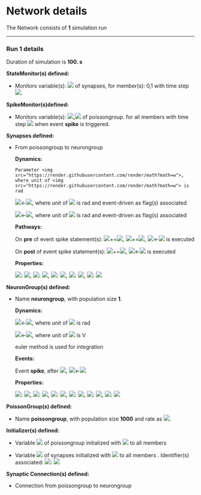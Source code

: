 # Network details
The Network consists of **1**                            simulation run
_______________________________________________________________________________
### Run 1 details
Duration of simulation is **100. s**

**StateMonitor(s) defined:**
- 	Monitors variable(s): <img src="https://render.githubusercontent.com/render/math?math=w"> of synapses, for member(s): 0,1 with time step <img src="https://render.githubusercontent.com/render/math?math=100. us">.


**SpikeMonitor(s)defined:**
- 	Monitors variable(s): <img src="https://render.githubusercontent.com/render/math?math=t">,<img src="https://render.githubusercontent.com/render/math?math=i"> of poissongroup. for all members with time step <img src="https://render.githubusercontent.com/render/math?math=100. us"> when event **spike** is triggered.


**Synapses defined:**
- 	From poissongroup to neurongroup

	**Dynamics:**

		Parameter <img src="https://render.githubusercontent.com/render/math?math=w">, where unit of <img src="https://render.githubusercontent.com/render/math?math=w"> is rad

	<img src="https://render.githubusercontent.com/render/math?math=\frac{d}{d t} Apre">&#8592;<img src="https://render.githubusercontent.com/render/math?math=- \frac{Apre}{taupre}">, where unit of <img src="https://render.githubusercontent.com/render/math?math=Apre"> is rad and event-driven as flag(s) associated

	<img src="https://render.githubusercontent.com/render/math?math=\frac{d}{d t} Apost">&#8592;<img src="https://render.githubusercontent.com/render/math?math=- \frac{Apost}{taupost}">, where unit of <img src="https://render.githubusercontent.com/render/math?math=Apost"> is rad and event-driven as flag(s) associated

	**Pathways:**

	On **pre** of event spike statement(s): <img src="https://render.githubusercontent.com/render/math?math=ge">+=<img src="https://render.githubusercontent.com/render/math?math=w">, <img src="https://render.githubusercontent.com/render/math?math=Apre">+=<img src="https://render.githubusercontent.com/render/math?math=dApre">, <img src="https://render.githubusercontent.com/render/math?math=w">&#8592;<img src="https://render.githubusercontent.com/render/math?math={clip}{\left(Apost + w,0,gmax \right)}"> is executed

	On **post** of event spike statement(s): <img src="https://render.githubusercontent.com/render/math?math=Apost">+=<img src="https://render.githubusercontent.com/render/math?math=dApost">, <img src="https://render.githubusercontent.com/render/math?math=w">&#8592;<img src="https://render.githubusercontent.com/render/math?math={clip}{\left(Apre + w,0,gmax \right)}"> is executed

	**Properties:**

	<img src="https://render.githubusercontent.com/render/math?math=gmax">: <img src="https://render.githubusercontent.com/render/math?math=0.01">, <img src="https://render.githubusercontent.com/render/math?math=taupre">: <img src="https://render.githubusercontent.com/render/math?math=20. ms">, <img src="https://render.githubusercontent.com/render/math?math=dApre">: <img src="https://render.githubusercontent.com/render/math?math=0.0001">, <img src="https://render.githubusercontent.com/render/math?math=dApost">: <img src="https://render.githubusercontent.com/render/math?math=-0.000105">, <img src="https://render.githubusercontent.com/render/math?math=taupost">: <img src="https://render.githubusercontent.com/render/math?math=20. ms">


**NeuronGroup(s) defined:**
- Name **neurongroup**, with                population size **1**.

	**Dynamics:**

	<img src="https://render.githubusercontent.com/render/math?math=\frac{d}{d t} ge">&#8592;<img src="https://render.githubusercontent.com/render/math?math=- \frac{ge}{taue}">, where unit of <img src="https://render.githubusercontent.com/render/math?math=ge"> is rad

	<img src="https://render.githubusercontent.com/render/math?math=\frac{d}{d t} v">&#8592;<img src="https://render.githubusercontent.com/render/math?math=\frac{El + ge.\left(Ee - v\right) - v}{taum}">, where unit of <img src="https://render.githubusercontent.com/render/math?math=v"> is V

	euler method is used for integration

	**Events:**

	Event **spike**, after <img src="https://render.githubusercontent.com/render/math?math=v \gt vt">, <img src="https://render.githubusercontent.com/render/math?math=v">&#8592;<img src="https://render.githubusercontent.com/render/math?math=vr">

	**Properties:**

	<img src="https://render.githubusercontent.com/render/math?math=taue">: <img src="https://render.githubusercontent.com/render/math?math=5. ms">, <img src="https://render.githubusercontent.com/render/math?math=Ee">: <img src="https://render.githubusercontent.com/render/math?math=0. V">, <img src="https://render.githubusercontent.com/render/math?math=vr">: <img src="https://render.githubusercontent.com/render/math?math=-60. mV">, <img src="https://render.githubusercontent.com/render/math?math=taum">: <img src="https://render.githubusercontent.com/render/math?math=10. ms">, <img src="https://render.githubusercontent.com/render/math?math=vt">: <img src="https://render.githubusercontent.com/render/math?math=-54. mV">, <img src="https://render.githubusercontent.com/render/math?math=El">: <img src="https://render.githubusercontent.com/render/math?math=-74. mV">


**PoissonGroup(s) defined:**
- 	Name **poissongroup**, with                population size **1000** and rate as <img src="https://render.githubusercontent.com/render/math?math=15. Hz">.


**Initializer(s) defined:**
- Variable <img src="https://render.githubusercontent.com/render/math?math=rates"> of poissongroup initialized with <img src="https://render.githubusercontent.com/render/math?math=15. Hz"> to all members 

- Variable <img src="https://render.githubusercontent.com/render/math?math=w"> of synapses initialized with <img src="https://render.githubusercontent.com/render/math?math=gmax.{rand}{\left(- \right)}"> to all members . Identifier(s) associated: 	<img src="https://render.githubusercontent.com/render/math?math=gmax">: <img src="https://render.githubusercontent.com/render/math?math=0.01">




**Synaptic Connection(s) defined:**
- Connection from poissongroup to neurongroup

